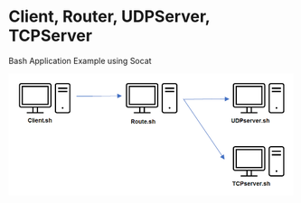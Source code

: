 # Client, Router, UDPServer, TCPServer
 Bash Application Example using Socat

![Shematic](https://raw.githubusercontent.com/Acidooo/Client-Router-UDPServer-TCPServer/master/udp_tcp.png)
